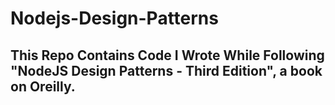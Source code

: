# Nodejs-Design-Patterns

## This Repo Contains Code I Wrote While Following "NodeJS Design Patterns - Third Edition", a book on Oreilly.